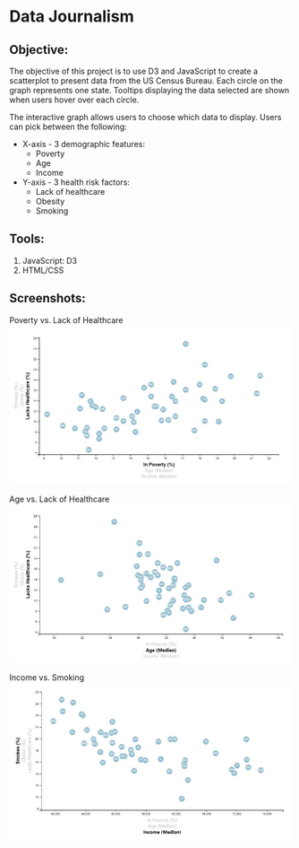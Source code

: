 # Data Journalism

## **Objective:**
The objective of this project is to use D3 and JavaScript to create a scatterplot to present data from the US Census Bureau. Each circle on the graph represents one state. Tooltips displaying the data selected are shown when users hover over each circle. 

The interactive graph allows users to choose which data to display. Users can pick between the following:
* X-axis - 3 demographic features:
   - Poverty
   - Age
   - Income
* Y-axis - 3 health risk factors: 
   - Lack of healthcare
   - Obesity
   - Smoking

## **Tools:**
1. JavaScript: D3
2. HTML/CSS

## **Screenshots:**
Poverty vs. Lack of Healthcare
![graph1.png](images/graph_screenshot1.JPG)

Age vs. Lack of Healthcare
![graph2.png](images/graph_screenshot2.JPG)

Income vs. Smoking
![graph3.png](images/graph_screenshot3.JPG)
